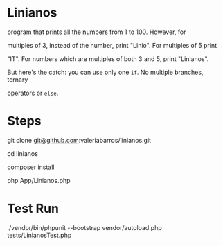 # Linianos

program that prints all the numbers from 1 to 100. However, for

multiples of 3, instead of the number, print "Linio". For multiples of 5 print

"IT". For numbers which are multiples of both 3 and 5, print "Linianos".

 

But here's the catch: you can use only one `if`. No multiple branches, ternary

operators or `else`.


# Steps 

git clone git@github.com:valeriabarros/linianos.git

cd linianos

composer install

php App/Linianos.php

# Test Run

./vendor/bin/phpunit --bootstrap vendor/autoload.php tests/LinianosTest.php 
